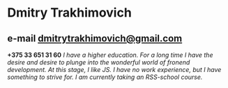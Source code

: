 # Dmitry Trakhimovich
## e-mail dmitrytrakhimovich@gmail.com
**+375 33 651 31 60**
*I have a higher education. For a long time I have the desire and desire to plunge into the wonderful world of fronend development. At this stage, I like JS. I have no work experience, but I have something to strive for. I am currently taking an RSS-school course.*